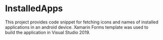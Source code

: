 # InstalledApps
This project provides code snippet for fetching icons and names of installed applications in an android device.
Xamarin Forms template was used to build the application in Visual Studio 2019.
